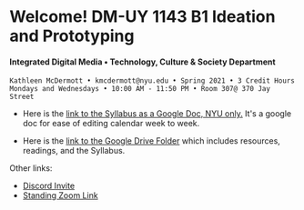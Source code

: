 # Welcome! DM-UY 1143 B1 Ideation and Prototyping

#### Integrated Digital Media • Technology, Culture & Society Department 

    Kathleen McDermott • kmcdermott@nyu.edu • Spring 2021 • 3 Credit Hours
    Mondays and Wednesdays • 10:00 AM - 11:50 PM • Room 307@ 370 Jay Street
    

* Here is the [link to the Syllabus as a Google Doc, NYU only.](https://docs.google.com/document/d/1e9etQr1FHkihbyQEtmV3A2gUDPoVVIYOFJB15F7g_qg/edit?usp=sharing) It's a google doc for ease of editing calendar week to week. 

* Here is the [link to the Google Drive Folder](https://drive.google.com/drive/folders/1t-73Zz1_oBNzzJjuXDg8K3J6icwjlmO0?usp=sharing) which includes resources, readings, and the Syllabus. 

Other links:

* [Discord Invite](https://discord.gg/vjU8nXPVZK) 
* [Standing Zoom Link](https://nyu.zoom.us/j/91271392040) 


